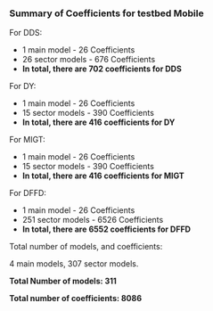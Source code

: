 ### Summary of Coefficients for testbed Mobile

For DDS:

- 1 main model - 26 Coefficients 
- 26 sector models - 676 Coefficients
- **In total, there are 702 coefficients for DDS**

For DY:

- 1 main model - 26 Coefficients 
- 15 sector models - 390 Coefficients
- **In total, there are 416 coefficients for DY**

For MIGT:

- 1 main model - 26 Coefficients 
- 15 sector models - 390 Coefficients
- **In total, there are 416 coefficients for MIGT**

For DFFD:

- 1 main model - 26 Coefficients 
- 251 sector models - 6526 Coefficients
- **In total, there are 6552 coefficients for DFFD**


Total number of models, and coefficients: 

4 main models, 307 sector models. 

**Total Number of models: 311**

**Total number of coefficients: 8086**
